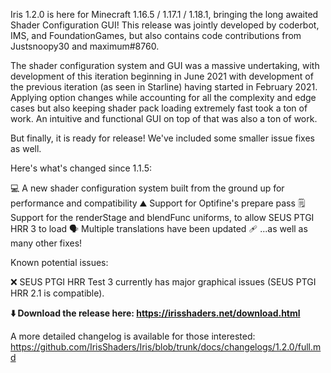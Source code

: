Iris 1.2.0 is here for Minecraft 1.16.5 / 1.17.1 / 1.18.1, bringing the long awaited Shader Configuration GUI! This release was jointly developed by coderbot, IMS, and FoundationGames, but also contains code contributions from Justsnoopy30 and maximum#8760.

The shader configuration system and GUI was a massive undertaking, with development of this iteration beginning in June 2021 with development of the previous iteration (as seen in Starline) having started in February 2021. Applying option changes while accounting for all the complexity and edge cases but also keeping shader pack loading extremely fast took a ton of work. An intuitive and functional GUI on top of that was also a ton of work.

But finally, it is ready for release! We've included some smaller issue fixes as well.

Here's what's changed since 1.1.5:

💻 A new shader configuration system built from the ground up for performance and compatibility
⛰️ Support for Optifine's prepare pass
🗒️ Support for the renderStage and blendFunc uniforms, to allow SEUS PTGI HRR 3 to load
🗣️ Multiple translations have been updated
🩹 ...as well as many other fixes!

Known potential issues:

❌ SEUS PTGI HRR Test 3 currently has major graphical issues (SEUS PTGI HRR 2.1 is compatible).

**⬇️ Download the release here: https://irisshaders.net/download.html**

A more detailed changelog is available for those interested: https://github.com/IrisShaders/Iris/blob/trunk/docs/changelogs/1.2.0/full.md 
